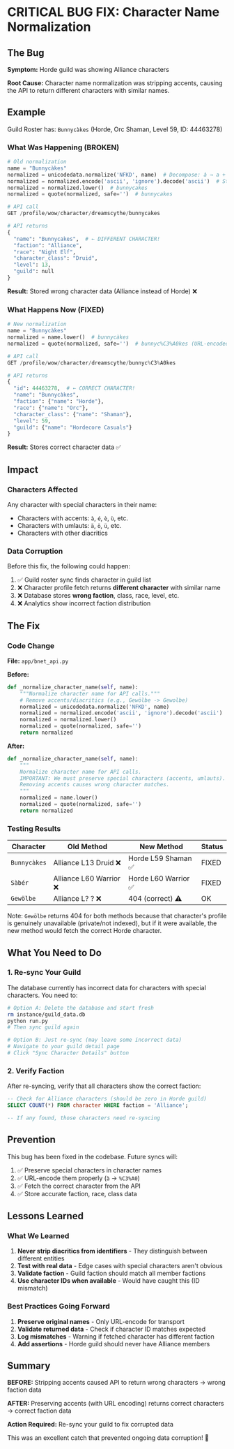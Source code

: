 # CRITICAL BUG FIX: Character Name Normalization

## The Bug

**Symptom:** Horde guild was showing Alliance characters

**Root Cause:** Character name normalization was stripping accents, causing the API to return different characters with similar names.

## Example

Guild Roster has: `Bunnycàkes` (Horde, Orc Shaman, Level 59, ID: 44463278)

### What Was Happening (BROKEN)

```python
# Old normalization
name = "Bunnycàkes"
normalized = unicodedata.normalize('NFKD', name)  # Decompose: à → a + `
normalized = normalized.encode('ascii', 'ignore').decode('ascii')  # Strip: à → a
normalized = normalized.lower()  # bunnycakes
normalized = quote(normalized, safe='')  # bunnycakes

# API call
GET /profile/wow/character/dreamscythe/bunnycakes

# API returns
{
  "name": "Bunnycakes",  # ← DIFFERENT CHARACTER!
  "faction": "Alliance",
  "race": "Night Elf",
  "character_class": "Druid",
  "level": 13,
  "guild": null
}
```

**Result:** Stored wrong character data (Alliance instead of Horde) ❌

### What Happens Now (FIXED)

```python
# New normalization
name = "Bunnycàkes"
normalized = name.lower()  # bunnycàkes
normalized = quote(normalized, safe='')  # bunnyc%C3%A0kes (URL-encoded)

# API call
GET /profile/wow/character/dreamscythe/bunnyc%C3%A0kes

# API returns
{
  "id": 44463278,  # ← CORRECT CHARACTER!
  "name": "Bunnycàkes",
  "faction": {"name": "Horde"},
  "race": {"name": "Orc"},
  "character_class": {"name": "Shaman"},
  "level": 59,
  "guild": {"name": "Hordecore Casuals"}
}
```

**Result:** Stores correct character data ✅

## Impact

### Characters Affected

Any character with special characters in their name:
- Characters with accents: `à`, `é`, `è`, `ù`, etc.
- Characters with umlauts: `ä`, `ö`, `ü`, etc.
- Characters with other diacritics

### Data Corruption

Before this fix, the following could happen:
1. ✅ Guild roster sync finds character in guild list
2. ❌ Character profile fetch returns **different character** with similar name
3. ❌ Database stores **wrong faction**, class, race, level, etc.
4. ❌ Analytics show incorrect faction distribution

## The Fix

### Code Change

**File:** `app/bnet_api.py`

**Before:**
```python
def _normalize_character_name(self, name):
    """Normalize character name for API calls."""
    # Remove accents/diacritics (e.g., Gewölbe -> Gewolbe)
    normalized = unicodedata.normalize('NFKD', name)
    normalized = normalized.encode('ascii', 'ignore').decode('ascii')
    normalized = normalized.lower()
    normalized = quote(normalized, safe='')
    return normalized
```

**After:**
```python
def _normalize_character_name(self, name):
    """
    Normalize character name for API calls.
    IMPORTANT: We must preserve special characters (accents, umlauts).
    Removing accents causes wrong character matches.
    """
    normalized = name.lower()
    normalized = quote(normalized, safe='')
    return normalized
```

### Testing Results

| Character | Old Method | New Method | Status |
|-----------|------------|------------|--------|
| `Bunnycàkes` | Alliance L13 Druid ❌ | Horde L59 Shaman ✅ | FIXED |
| `Sàbér` | Alliance L60 Warrior ❌ | Horde L60 Warrior ✅ | FIXED |
| `Gewölbe` | Alliance L? ? ❌ | 404 (correct) ⚠️ | OK |

Note: `Gewölbe` returns 404 for both methods because that character's profile is genuinely unavailable (private/not indexed), but if it were available, the new method would fetch the correct Horde character.

## What You Need to Do

### 1. Re-sync Your Guild

The database currently has incorrect data for characters with special characters. You need to:

```bash
# Option A: Delete the database and start fresh
rm instance/guild_data.db
python run.py
# Then sync guild again

# Option B: Just re-sync (may leave some incorrect data)
# Navigate to your guild detail page
# Click "Sync Character Details" button
```

### 2. Verify Faction

After re-syncing, verify that all characters show the correct faction:

```sql
-- Check for Alliance characters (should be zero in Horde guild)
SELECT COUNT(*) FROM character WHERE faction = 'Alliance';

-- If any found, those characters need re-syncing
```

## Prevention

This bug has been fixed in the codebase. Future syncs will:
1. ✅ Preserve special characters in character names
2. ✅ URL-encode them properly (`à` → `%C3%A0`)
3. ✅ Fetch the correct character from the API
4. ✅ Store accurate faction, race, class data

## Lessons Learned

### What We Learned

1. **Never strip diacritics from identifiers** - They distinguish between different entities
2. **Test with real data** - Edge cases with special characters aren't obvious
3. **Validate faction** - Guild faction should match all member factions
4. **Use character IDs when available** - Would have caught this (ID mismatch)

### Best Practices Going Forward

1. **Preserve original names** - Only URL-encode for transport
2. **Validate returned data** - Check if character ID matches expected
3. **Log mismatches** - Warning if fetched character has different faction
4. **Add assertions** - Horde guild should never have Alliance members

## Summary

**BEFORE:** Stripping accents caused API to return wrong characters → wrong faction data

**AFTER:** Preserving accents (with URL encoding) returns correct characters → correct faction data

**Action Required:** Re-sync your guild to fix corrupted data

This was an excellent catch that prevented ongoing data corruption! 🎉
